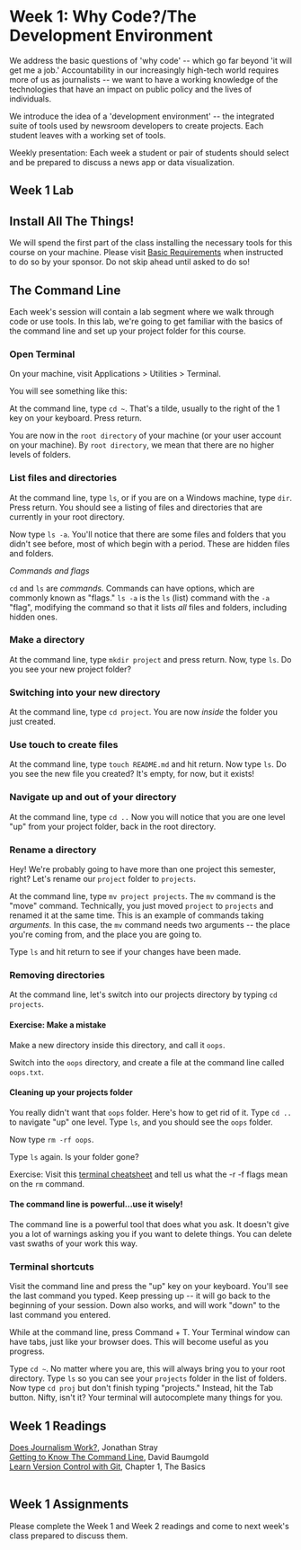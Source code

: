 # Week 1: Why Code?/The Development Environment


We address the basic questions of 'why code' -- which go far beyond 'it will get me a job.' Accountability in our increasingly high-tech world requires more of us as journalists -- we want to have a working knowledge of the technologies that have an impact on public policy and the lives of individuals.

We introduce the idea of a 'development environment' -- the integrated suite of tools used by newsroom developers to create projects. Each student leaves with a working set of tools.

Weekly presentation: Each week a student or pair of students should select and be prepared to discuss a news app or data visualization.

## Week 1 Lab

## Install All The Things!

We will spend the first part of the class installing the necessary tools for this course on your machine. Please visit [Basic Requirements](basic-requirements.md) when instructed to do so by your sponsor. Do not skip ahead until asked to do so!

## The Command Line

Each week's session will contain a lab segment where we walk through code or use tools. In this lab, we're going to get familiar with the basics of the command line and set up your project folder for this course.

### Open Terminal

On your machine, visit Applications > Utilities > Terminal.

You will see something like this:

At the command line, type `cd ~`. That's a tilde, usually to the right of the 1 key on your keyboard. Press return.

You are now in the `root directory` of your machine (or your user account on your machine). By `root directory`, we mean that there are no higher levels of folders.

### List files and directories

At the command line, type `ls`, or if you are on a Windows machine, type `dir`. Press return. You should see a listing of files and directories that are currently in your root directory.

Now type `ls -a`. You'll notice that there are some files and folders that you didn't see before, most of which begin with a period. These are hidden files and folders.

*Commands and flags*

`cd` and `ls` are *commands.* Commands can have options, which are commonly known as "flags." `ls -a` is the `ls` (list) command with the `-a` "flag", modifying the command so that it lists *all* files and folders, including hidden ones.

### Make a directory

At the command line, type `mkdir project` and press return. Now, type `ls`. Do you see your new project folder?

### Switching into your new directory

At the command line, type `cd project`. You are now *inside* the folder you just created.

### Use touch to create files

At the command line, type `touch README.md` and hit return. Now type `ls`. Do you see the new file you created? It's empty, for now, but it exists!

### Navigate up and out of your directory

At the command line, type `cd ..` Now you will notice that you are one level "up" from your project folder, back in the root directory.

### Rename a directory

Hey! We're probably going to have more than one project this semester, right? Let's rename our `project` folder to `projects`.

At the command line, type `mv project projects`. The `mv` command is the "move" command. Technically, you just moved `project` to `projects` and renamed it at the same time. This is an example of commands taking *arguments.* In this case, the `mv` command needs two arguments -- the place you're coming from, and the place you are going to.

Type `ls` and hit return to see if your changes have been made.

### Removing directories

At the command line, let's switch into our projects directory by typing `cd projects`.

#### Exercise: Make a mistake

Make a new directory inside this directory, and call it `oops`.

Switch into the `oops` directory, and create a file at the command line called `oops.txt`.

#### Cleaning up your projects folder

You really didn't want that `oops` folder. Here's how to get rid of it. Type `cd ..` to navigate "up" one level. Type `ls`, and you should see the `oops` folder.

Now type `rm -rf oops`.

Type `ls` again. Is your folder gone?

Exercise: Visit this [terminal cheatsheet](https://gist.github.com/poopsplat/7195274) and tell us what the -r -f flags mean on the `rm` command.

#### The command line is powerful...use it wisely!

The command line is a powerful tool that does what you ask. It doesn't give you a lot of warnings asking you if you want to delete things. You can delete vast swaths of your work this way.

### Terminal shortcuts

Visit the command line and press the "up" key on your keyboard. You'll see the last command you typed. Keep pressing up -- it will go back to the beginning of your session. Down also works, and will work "down" to the last command you entered.

While at the command line, press Command + T. Your Terminal window can have tabs, just like your browser does. This will become useful as you progress.

Type `cd ~`. No matter where you are, this will always bring you to your root directory. Type `ls` so you can see your `projects` folder in the list of folders. Now type `cd proj` but don't finish typing "projects." Instead, hit the Tab button. Nifty, isn't it? Your terminal will autocomplete many things for you.



## Week 1 Readings

[Does Journalism Work?](http://jonathanstray.com/does-journalism-work), Jonathan Stray<br>
[Getting to Know The Command Line](https://www.davidbaumgold.com/tutorials/command-line/), David Baumgold<br>
[Learn Version Control with Git](https://www.git-tower.com/learn/git/ebook/en/command-line/introduction#start), Chapter 1, The Basics<br><br>

## Week 1 Assignments

Please complete the Week 1 and Week 2 readings and come to next week's class prepared to discuss them.
